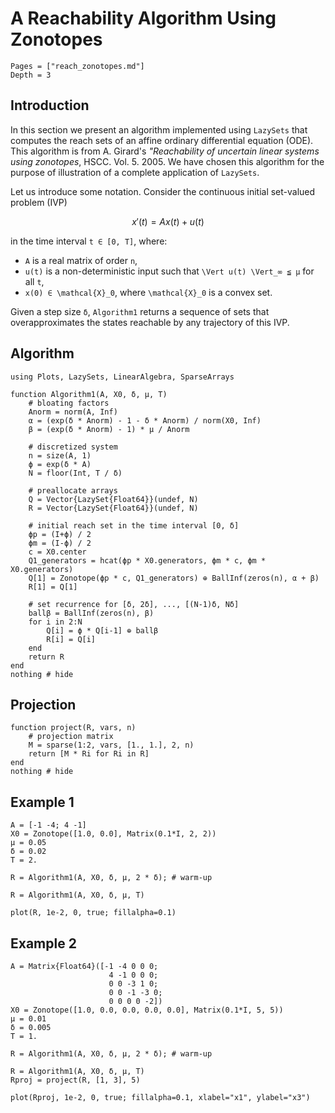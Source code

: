 # A Reachability Algorithm Using Zonotopes

```@contents
Pages = ["reach_zonotopes.md"]
Depth = 3
```

## Introduction

In this section we present an algorithm implemented using `LazySets` that
computes the reach sets of an affine ordinary differential equation (ODE).
This algorithm is from A. Girard's
*"Reachability of uncertain linear systems using zonotopes*, HSCC. Vol. 5. 2005.
We have chosen this algorithm for the purpose of illustration of a complete
application of `LazySets`.

Let us introduce some notation. Consider the continuous initial set-valued problem
(IVP)

```math
    x'(t) = A x(t) + u(t)
```
in the time interval ``t ∈ [0, T]``, where:

-  ``A`` is a real matrix of order ``n``,
- ``u(t)`` is a non-deterministic input such that ``\Vert u(t) \Vert_∞ ≦ μ`` for all ``t``,
- ``x(0) ∈ \mathcal{X}_0``, where ``\mathcal{X}_0`` is a convex set.

Given a step size ``δ``, `Algorithm1` returns a sequence of sets that
overapproximates the states reachable by any trajectory of this IVP.

## Algorithm

```@example example_reach_zonotopes
using Plots, LazySets, LinearAlgebra, SparseArrays

function Algorithm1(A, X0, δ, μ, T)
    # bloating factors
    Anorm = norm(A, Inf)
    α = (exp(δ * Anorm) - 1 - δ * Anorm) / norm(X0, Inf)
    β = (exp(δ * Anorm) - 1) * μ / Anorm

    # discretized system
    n = size(A, 1)
    ϕ = exp(δ * A)
    N = floor(Int, T / δ)

    # preallocate arrays
    Q = Vector{LazySet{Float64}}(undef, N)
    R = Vector{LazySet{Float64}}(undef, N)

    # initial reach set in the time interval [0, δ]
    ϕp = (I+ϕ) / 2
    ϕm = (I-ϕ) / 2
    c = X0.center
    Q1_generators = hcat(ϕp * X0.generators, ϕm * c, ϕm * X0.generators)
    Q[1] = Zonotope(ϕp * c, Q1_generators) ⊕ BallInf(zeros(n), α + β)
    R[1] = Q[1]

    # set recurrence for [δ, 2δ], ..., [(N-1)δ, Nδ]
    ballβ = BallInf(zeros(n), β)
    for i in 2:N
        Q[i] = ϕ * Q[i-1] ⊕ ballβ
        R[i] = Q[i]
    end
    return R
end
nothing # hide
```

## Projection

```@example example_reach_zonotopes
function project(R, vars, n)
    # projection matrix
    M = sparse(1:2, vars, [1., 1.], 2, n)
    return [M * Ri for Ri in R]
end
nothing # hide
```

## Example 1

```@example example_reach_zonotopes
A = [-1 -4; 4 -1]
X0 = Zonotope([1.0, 0.0], Matrix(0.1*I, 2, 2))
μ = 0.05
δ = 0.02
T = 2.

R = Algorithm1(A, X0, δ, μ, 2 * δ); # warm-up

R = Algorithm1(A, X0, δ, μ, T)

plot(R, 1e-2, 0, true; fillalpha=0.1)
```


## Example 2

```@example example_reach_zonotopes
A = Matrix{Float64}([-1 -4 0 0 0;
                      4 -1 0 0 0;
                      0 0 -3 1 0;
                      0 0 -1 -3 0;
                      0 0 0 0 -2])
X0 = Zonotope([1.0, 0.0, 0.0, 0.0, 0.0], Matrix(0.1*I, 5, 5))
μ = 0.01
δ = 0.005
T = 1.

R = Algorithm1(A, X0, δ, μ, 2 * δ); # warm-up

R = Algorithm1(A, X0, δ, μ, T)
Rproj = project(R, [1, 3], 5)

plot(Rproj, 1e-2, 0, true; fillalpha=0.1, xlabel="x1", ylabel="x3")
```
